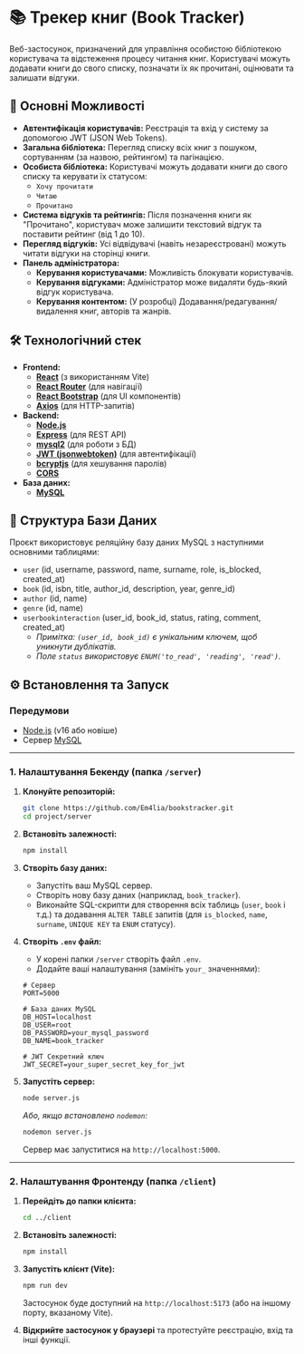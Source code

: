 # 📚 Трекер книг (Book Tracker)

Веб-застосунок, призначений для управління особистою бібліотекою користувача та відстеження процесу читання книг. Користувачі можуть додавати книги до свого списку, позначати їх як прочитані, оцінювати та залишати відгуки.

## 🚀 Основні Можливості

* **Автентифікація користувачів:** Реєстрація та вхід у систему за допомогою JWT (JSON Web Tokens).
* **Загальна бібліотека:** Перегляд списку всіх книг з пошуком, сортуванням (за назвою, рейтингом) та пагінацією.
* **Особиста бібліотека:** Користувачі можуть додавати книги до свого списку та керувати їх статусом:
    * `Хочу прочитати`
    * `Читаю`
    * `Прочитано`
* **Система відгуків та рейтингів:** Після позначення книги як "Прочитано", користувач може залишити текстовий відгук та поставити рейтинг (від 1 до 10).
* **Перегляд відгуків:** Усі відвідувачі (навіть незареєстровані) можуть читати відгуки на сторінці книги.
* **Панель адміністратора:**
    * **Керування користувачами:** Можливість блокувати користувачів.
    * **Керування відгуками:** Адміністратор може видаляти будь-який відгук користувача.
    * **Керування контентом:** (У розробці) Додавання/редагування/видалення книг, авторів та жанрів.

## 🛠️ Технологічний стек

* **Frontend:**
    * [**React**](https://reactjs.org/) (з використанням Vite)
    * [**React Router**](https://reactrouter.com/) (для навігації)
    * [**React Bootstrap**](https://react-bootstrap.github.io/) (для UI компонентів)
    * [**Axios**](https://axios-http.com/) (для HTTP-запитів)
* **Backend:**
    * [**Node.js**](https://nodejs.org/)
    * [**Express**](https://expressjs.com/) (для REST API)
    * [**mysql2**](https://github.com/sidorares/node-mysql2) (для роботи з БД)
    * [**JWT (jsonwebtoken)**](https://github.com/auth0/node-jsonwebtoken) (для автентифікації)
    * [**bcryptjs**](https://github.com/dcodeIO/bcrypt.js) (для хешування паролів)
    * [**CORS**](https://github.com/expressjs/cors)
* **База даних:**
    * [**MySQL**](https://www.mysql.com/)

## 📝 Структура Бази Даних

Проєкт використовує реляційну базу даних MySQL з наступними основними таблицями:

* `user` (id, username, password, name, surname, role, is_blocked, created_at)
* `book` (id, isbn, title, author_id, description, year, genre_id)
* `author` (id, name)
* `genre` (id, name)
* `userbookinteraction` (user_id, book_id, status, rating, comment, created_at)
    * *Примітка: `(user_id, book_id)` є унікальним ключем, щоб уникнути дублікатів.*
    * *Поле `status` використовує `ENUM('to_read', 'reading', 'read')`.*

## ⚙️ Встановлення та Запуск

### Передумови

* [Node.js](https://nodejs.org/en/) (v16 або новіше)
* Сервер [MySQL](https://dev.mysql.com/downloads/mysql/)

---

### 1. Налаштування Бекенду (папка `/server`)

1.  **Клонуйте репозиторій:**
    ```bash
    git clone https://github.com/Em4lia/bookstracker.git
    cd project/server
    ```

2.  **Встановіть залежності:**
    ```bash
    npm install
    ```

3.  **Створіть базу даних:**
    * Запустіть ваш MySQL сервер.
    * Створіть нову базу даних (наприклад, `book_tracker`).
    * Виконайте SQL-скрипти для створення всіх таблиць (`user`, `book` і т.д.) та додавання `ALTER TABLE` запитів (для `is_blocked`, `name`, `surname`, `UNIQUE KEY` та `ENUM` статусу).

4.  **Створіть `.env` файл:**
    * У корені папки `/server` створіть файл `.env`.
    * Додайте ваші налаштування (замініть `your_` значеннями):
    ```env
    # Сервер
    PORT=5000

    # База даних MySQL
    DB_HOST=localhost
    DB_USER=root
    DB_PASSWORD=your_mysql_password
    DB_NAME=book_tracker

    # JWT Секретний ключ
    JWT_SECRET=your_super_secret_key_for_jwt
    ```

5.  **Запустіть сервер:**
    ```bash
    node server.js
    ```
    *Або, якщо встановлено `nodemon`:*
    ```bash
    nodemon server.js
    ```
    Сервер має запуститися на `http://localhost:5000`.

---

### 2. Налаштування Фронтенду (папка `/client`)

1.  **Перейдіть до папки клієнта:**
    ```bash
    cd ../client
    ```

2.  **Встановіть залежності:**
    ```bash
    npm install
    ```

3.  **Запустіть клієнт (Vite):**
    ```bash
    npm run dev
    ```
    Застосунок буде доступний на `http://localhost:5173` (або на іншому порту, вказаному Vite).

4.  **Відкрийте застосунок у браузері** та протестуйте реєстрацію, вхід та інші функції.
